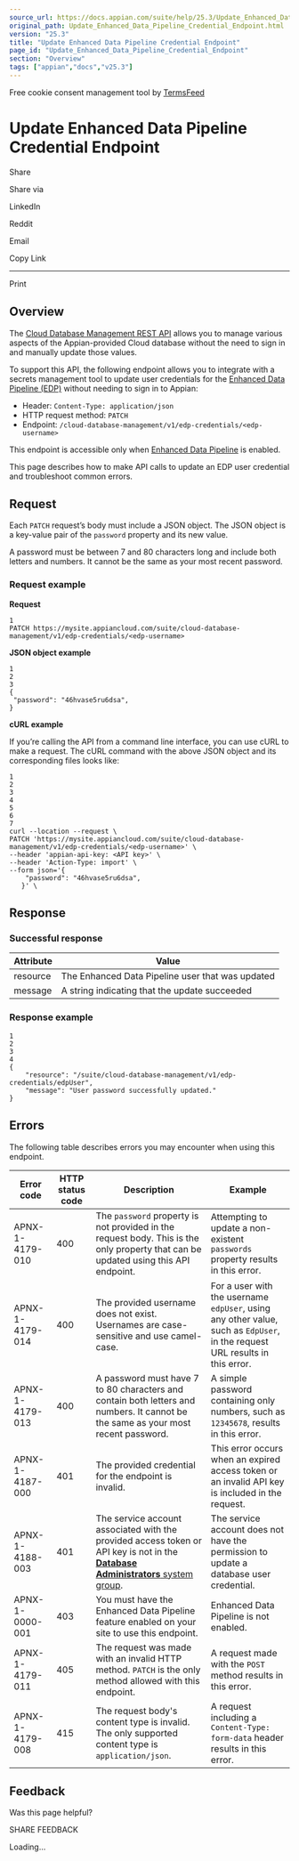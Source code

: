 ```yaml
---
source_url: https://docs.appian.com/suite/help/25.3/Update_Enhanced_Data_Pipeline_Credential_Endpoint.html
original_path: Update_Enhanced_Data_Pipeline_Credential_Endpoint.html
version: "25.3"
title: "Update Enhanced Data Pipeline Credential Endpoint"
page_id: "Update_Enhanced_Data_Pipeline_Credential_Endpoint"
section: "Overview"
tags: ["appian","docs","v25.3"]
---
```



Free cookie consent management tool by [TermsFeed](https://www.termsfeed.com/)

# Update Enhanced Data Pipeline Credential Endpoint

Share

Share via

LinkedIn

Reddit

Email

Copy Link

* * *

Print

## Overview

The [Cloud Database Management REST API](Cloud_Database_Management_REST_API.html) allows you to manage various aspects of the Appian-provided Cloud database without the need to sign in and manually update those values.

To support this API, the following endpoint allows you to integrate with a secrets management tool to update user credentials for the [Enhanced Data Pipeline (EDP)](Enhanced_Data_Pipeline_for_Appian_Cloud.html) without needing to sign in to Appian:

-   Header: `Content-Type: application/json`
-   HTTP request method: `PATCH`
-   Endpoint: `/cloud-database-management/v1/edp-credentials/<edp-username>`

This endpoint is accessible only when [Enhanced Data Pipeline](Enhanced_Data_Pipeline_for_Appian_Cloud.html) is enabled.

This page describes how to make API calls to update an EDP user credential and troubleshoot common errors.

## Request

Each `PATCH` request’s body must include a JSON object. The JSON object is a key-value pair of the `password` property and its new value.

A password must be between 7 and 80 characters long and include both letters and numbers. It cannot be the same as your most recent password.

### Request example

**Request**

```
1
PATCH https://mysite.appiancloud.com/suite/cloud-database-management/v1/edp-credentials/<edp-username>
```

**JSON object example**

```
1
2
3
{
 "password": "46hvase5ru6dsa",
}
```

**cURL example**

If you’re calling the API from a command line interface, you can use cURL to make a request. The cURL command with the above JSON object and its corresponding files looks like:

```
1
2
3
4
5
6
7
curl --location --request \
PATCH 'https://mysite.appiancloud.com/suite/cloud-database-management/v1/edp-credentials/<edp-username>' \
--header 'appian-api-key: <API key>' \
--header 'Action-Type: import' \
--form json='{
    "password": "46hvase5ru6dsa",
   }' \
```

## Response

### Successful response

| Attribute | Value |
| --- | --- |
| resource | The Enhanced Data Pipeline user that was updated |
| message | A string indicating that the update succeeded |

### Response example

```
1
2
3
4
{
    "resource": "/suite/cloud-database-management/v1/edp-credentials/edpUser",
    "message": "User password successfully updated."
}
```

## Errors

The following table describes errors you may encounter when using this endpoint.

| Error code | HTTP status code | Description | Example |
| --- | --- | --- | --- |
| APNX-1-4179-010 | 400 | The `password` property is not provided in the request body. This is the only property that can be updated using this API endpoint. | Attempting to update a non-existent `passwords` property results in this error. |
| APNX-1-4179-014 | 400 | The provided username does not exist. Usernames are case-sensitive and use camel-case. | For a user with the username `edpUser`, using any other value, such as `EdpUser`, in the request URL results in this error. |
| APNX-1-4179-013 | 400 | A password must have 7 to 80 characters and contain both letters and numbers. It cannot be the same as your most recent password. | A simple password containing only numbers, such as `12345678`, results in this error. |
| APNX-1-4187-000 | 401 | The provided credential for the endpoint is invalid. | This error occurs when an expired access token or an invalid API key is included in the request. |
| APNX-1-4188-003 | 401 | The service account associated with the provided access token or API key is not in the [**Database Administrators** system group](User_Roles.html#database-administrator-role). | The service account does not have the permission to update a database user credential. |
| APNX-1-0000-001 | 403 | You must have the Enhanced Data Pipeline feature enabled on your site to use this endpoint. | Enhanced Data Pipeline is not enabled. |
| APNX-1-4179-011 | 405 | The request was made with an invalid HTTP method. `PATCH` is the only method allowed with this endpoint. | A request made with the `POST` method results in this error. |
| APNX-1-4179-008 | 415 | The request body's content type is invalid. The only supported content type is `application/json`. | A request including a `Content-Type: form-data` header results in this error. |

## Feedback

Was this page helpful?

SHARE FEEDBACK

Loading...